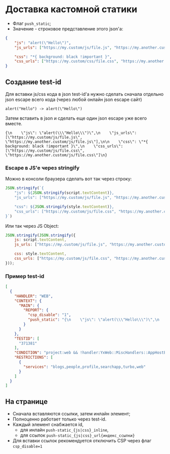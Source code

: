 # Доставка кастомной статики

* Флаг `push_static`;
* Значение - строковое представление этого json'a:
```json
{
    "js": "alert(\"Hello\")",
    "js_urls": ["https://my.custom/js/file.js", "https://my.another.custom/js/file.js"],

    "css": "*{ background: black !important }",
    "css_urls": ["https://my.custom/css/file.css", "https://my.another.custom/css/file.css"]
}
```
## Создание test-id
Для вставки js/css кода в json test-id'а нужно сделать сначала отдельно json escape всего кода (через любой онлайн json escape сайт)
```plain
alert("Hello") -> alert(\"Hello\")
```
Затем вставить в json и сделать еще один json escape уже всего вместе.

```plain
{\n    \"js\": \"alert(\\\"Hello\\\")\",\n    \"js_urls\": [\"https://my.custom/js/file.js\", \"https://my.another.custom/js/file.js\"],\n\n    \"css\": \"*{ background: black !important }\",\n    \"css_urls\": [\"https://my.custom/js/file.css\", \"https://my.another.custom/js/file.css\"]\n}
```
### Escape в JS'e через stringify
Можно в консоли браузера сделать вот так через строку:
```js
JSON.stringify(`{
    "js": ${JSON.stringify(script.textContent)},
    "js_urls": ["https://my.custom/js/file.js", "https://my.another.custom/js/file.js"],

    "css": ${JSON.stringify(style.textContent)},
    "css_urls": ["https://my.custom/js/file.css", "https://my.another.custom/js/file.css"]
}`)
```
Или так через JS Object:
```js
JSON.stringify(JSON.stringify({
    js: script.textContent,
    js_urls: ["https://my.custom/js/file.js", "https://my.another.custom/js/file.js"],

    css: style.textContent,
    css_urls: ["https://my.custom/js/file.css", "https://my.another.custom/js/file.css"]
}));
```

### Пример test-id
```json
[
  {
    "HANDLER": "WEB",
    "CONTEXT": {
      "MAIN": {
        "REPORT": {
          "csp_disable": "1",
          "push_static": "{\n    \"js\": \"alert(\\\"Hello\\\")\",\n    \"js_urls\": [\"https://my.custom/js/file.js\", \"https://my.another.custom/js/file.js\"],\n\n    \"css\": \"*{ background: black !important }\",\n    \"css_urls\": [\"https://my.custom/js/file.css\", \"https://my.another.custom/js/file.css\"]\n}"
        }
      }
    },
    "TESTID": [
      "371381"
    ],
    "CONDITION": "project:web && !handler:YxWeb::MiscHandlers::AppHostExternal::chat",
    "RESTRICTIONS": [
      {
        "services": "blogs,people,profile,searchapp,turbo,web"
      }
    ]
  }
]
```
## На странице
* Сначала вставляются ссылки, затем инлайн элемент;
* Полноценно работает только через test-id.
* Каждый элемент снабжается id,
    * для инлайн `push-static_{js|css}_inline`,
    * для ссылок `push-static_{js|css}_url{индекс_ссылки}`
* Для вставки ссылок рекомендуется отключить СSP через флаг `csp_disable=1`
